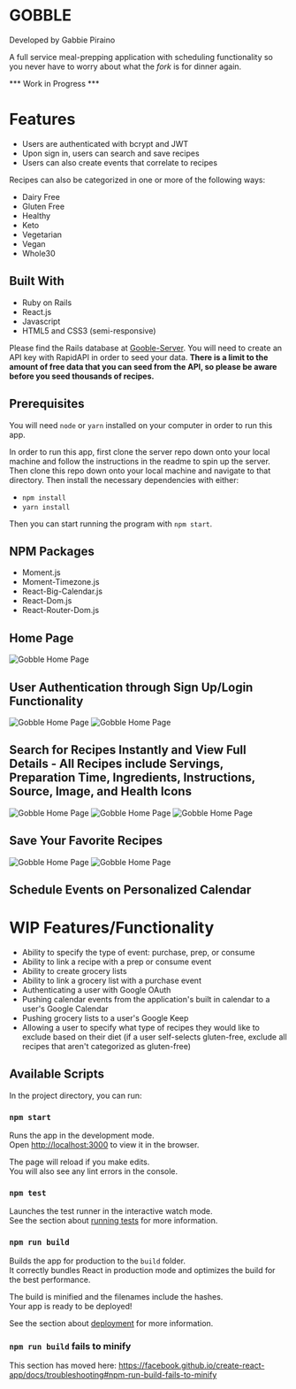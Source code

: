 # GOBBLE
Developed by Gabbie Piraino

A full service meal-prepping application with scheduling functionality so you never have to worry about what the <i>fork</i> is for dinner again.

*** Work in Progress ***

# Features

* Users are authenticated with bcrypt and JWT
* Upon sign in, users can search and save recipes
* Users can also create events that correlate to recipes

Recipes can also be categorized in one or more of the following ways:

* Dairy Free
* Gluten Free
* Healthy
* Keto
* Vegetarian
* Vegan
* Whole30

## Built With

* Ruby on Rails
* React.js
* Javascript
* HTML5 and CSS3 (semi-responsive)

Please find the Rails database at [Gooble-Server](https://github.com/pirainogi/gobble-server). You will need to create an API key with RapidAPI in order to seed your data. **There is a limit to the amount of free data that you can seed from the API, so please be aware before you seed thousands of recipes.**

## Prerequisites

You will need `node` or `yarn` installed on your computer in order to run this app.

In order to run this app, first clone the server repo down onto your local machine and follow the instructions in the readme to spin up the server. Then clone this repo down onto your local machine and navigate to that directory. Then install the necessary dependencies with either:
* `npm install`
* `yarn install`

Then you can start running the program with `npm start`.

## NPM Packages
* Moment.js
* Moment-Timezone.js
* React-Big-Calendar.js
* React-Dom.js
* React-Router-Dom.js


## Home Page
![Gobble Home Page](https://raw.githubusercontent.com/pirainogi/gobble-client/master/public/gobble_home.png)

## User Authentication through Sign Up/Login Functionality

![Gobble Home Page](https://raw.githubusercontent.com/pirainogi/gobble-client/master/public/gobble-signup.png)
![Gobble Home Page](https://raw.githubusercontent.com/pirainogi/gobble-client/master/public/gobble-login.png)

## Search for Recipes Instantly and View Full Details - All Recipes include Servings, Preparation Time, Ingredients, Instructions, Source, Image, and Health Icons 

![Gobble Home Page](https://raw.githubusercontent.com/pirainogi/gobble-client/master/public/gobble-search.png)
![Gobble Home Page](https://raw.githubusercontent.com/pirainogi/gobble-client/master/public/gobble-live_search.png)
![Gobble Home Page](https://raw.githubusercontent.com/pirainogi/gobble-client/master/public/gobble-recipe_view.png)

## Save Your Favorite Recipes

![Gobble Home Page](https://raw.githubusercontent.com/pirainogi/gobble-client/master/public/gobble-recipebox.png)
![Gobble Home Page](https://raw.githubusercontent.com/pirainogi/gobble-client/master/public/gobble-recipebox_view.png)

## Schedule Events on Personalized Calendar

# WIP Features/Functionality

* Ability to specify the type of event: purchase, prep, or consume
* Ability to link a recipe with a prep or consume event
* Ability to create grocery lists
* Ability to link a grocery list with a purchase event
* Authenticating a user with Google OAuth
* Pushing calendar events from the application's built in calendar to a user's Google Calendar
* Pushing grocery lists to a user's Google Keep
* Allowing a user to specify what type of recipes they would like to exclude based on their diet (if a user self-selects gluten-free, exclude all recipes that aren't categorized as gluten-free)


## Available Scripts

In the project directory, you can run:

### `npm start`

Runs the app in the development mode.<br>
Open [http://localhost:3000](http://localhost:3000) to view it in the browser.

The page will reload if you make edits.<br>
You will also see any lint errors in the console.

### `npm test`

Launches the test runner in the interactive watch mode.<br>
See the section about [running tests](https://facebook.github.io/create-react-app/docs/running-tests) for more information.

### `npm run build`

Builds the app for production to the `build` folder.<br>
It correctly bundles React in production mode and optimizes the build for the best performance.

The build is minified and the filenames include the hashes.<br>
Your app is ready to be deployed!

See the section about [deployment](https://facebook.github.io/create-react-app/docs/deployment) for more information.

### `npm run build` fails to minify

This section has moved here: https://facebook.github.io/create-react-app/docs/troubleshooting#npm-run-build-fails-to-minify
